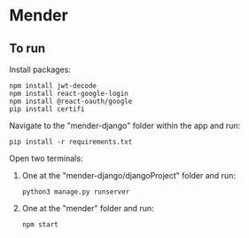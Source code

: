 # Mender





## To run

Install packages:
```
npm install jwt-decode
npm install react-google-login
npm install @react-oauth/google
pip install certifi
```

Navigate to the "mender-django" folder within the app and run:

```pip install -r requirements.txt```

Open two terminals:

1. One at the "mender-django/djangoProject" folder and run:

    ```python3 manage.py runserver```

1. One at the "mender" folder and run:

    ```npm start```
